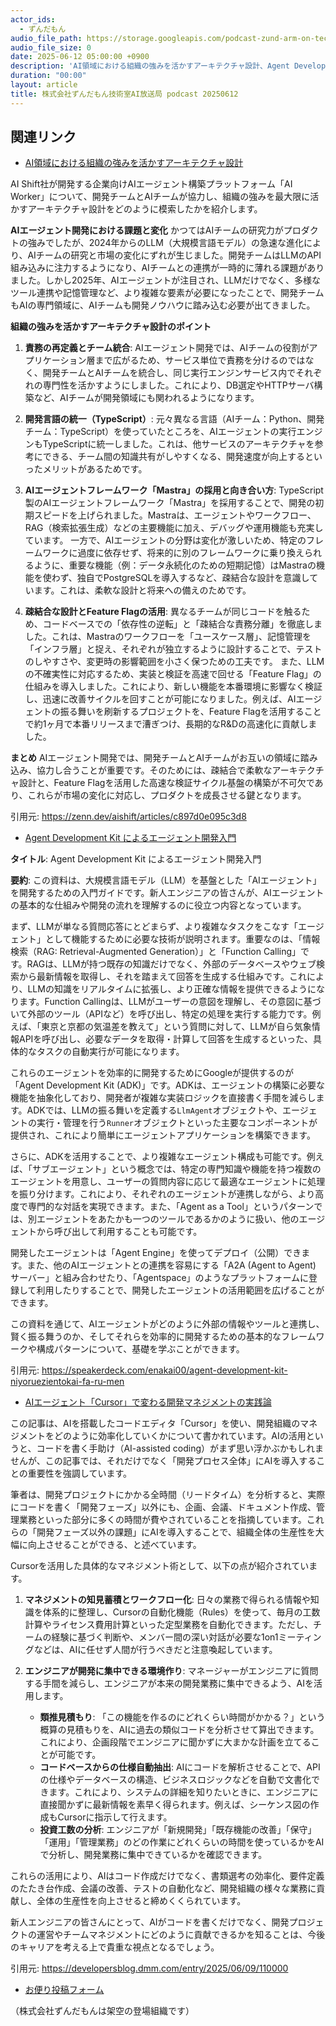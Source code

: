 ```yaml
---
actor_ids:
  - ずんだもん
audio_file_path: https://storage.googleapis.com/podcast-zund-arm-on-tech/audio/株式会社ずんだもん技術室AI放送局_podcast_20250612.mp3
audio_file_size: 0
date: 2025-06-12 05:00:00 +0900
description: 'AI領域における組織の強みを活かすアーキテクチャ設計、Agent Development Kit によるエージェント開発入門、AIエージェント「Cursor」で変わる開発マネジメントの実践論'
duration: "00:00"
layout: article
title: 株式会社ずんだもん技術室AI放送局 podcast 20250612
---
```


## 関連リンク


- [AI領域における組織の強みを活かすアーキテクチャ設計](https://zenn.dev/aishift/articles/c897d0e095c3d8)  


AI Shift社が開発する企業向けAIエージェント構築プラットフォーム「AI Worker」について、開発チームとAIチームが協力し、組織の強みを最大限に活かすアーキテクチャ設計をどのように模索したかを紹介します。

**AIエージェント開発における課題と変化**
かつてはAIチームの研究力がプロダクトの強みでしたが、2024年からのLLM（大規模言語モデル）の急速な進化により、AIチームの研究と市場の変化にずれが生じました。開発チームはLLMのAPI組み込みに注力するようになり、AIチームとの連携が一時的に薄れる課題がありました。しかし2025年、AIエージェントが注目され、LLMだけでなく、多様なツール連携や記憶管理など、より複雑な要素が必要になったことで、開発チームもAIの専門領域に、AIチームも開発ノウハウに踏み込む必要が出てきました。

**組織の強みを活かすアーキテクチャ設計のポイント**

1.  **責務の再定義とチーム統合**:
    AIエージェント開発では、AIチームの役割がアプリケーション層まで広がるため、サービス単位で責務を分けるのではなく、開発チームとAIチームを統合し、同じ実行エンジンサービス内でそれぞれの専門性を活かすようにしました。これにより、DB選定やHTTPサーバ構築など、AIチームが開発領域にも関われるようになります。

2.  **開発言語の統一（TypeScript）**:
    元々異なる言語（AIチーム：Python、開発チーム：TypeScript）を使っていたところを、AIエージェントの実行エンジンもTypeScriptに統一しました。これは、他サービスのアーキテクチャを参考にできる、チーム間の知識共有がしやすくなる、開発速度が向上するといったメリットがあるためです。

3.  **AIエージェントフレームワーク「Mastra」の採用と向き合い方**:
    TypeScript製のAIエージェントフレームワーク「Mastra」を採用することで、開発の初期スピードを上げられました。Mastraは、エージェントやワークフロー、RAG（検索拡張生成）などの主要機能に加え、デバッグや運用機能も充実しています。
    一方で、AIエージェントの分野は変化が激しいため、特定のフレームワークに過度に依存せず、将来的に別のフレームワークに乗り換えられるように、重要な機能（例：データ永続化のための短期記憶）はMastraの機能を使わず、独自でPostgreSQLを導入するなど、疎結合な設計を意識しています。これは、柔軟な設計と将来への備えのためです。

4.  **疎結合な設計とFeature Flagの活用**:
    異なるチームが同じコードを触るため、コードベースでの「依存性の逆転」と「疎結合な責務分離」を徹底しました。これは、Mastraのワークフローを「ユースケース層」、記憶管理を「インフラ層」と捉え、それぞれが独立するように設計することで、テストのしやすさや、変更時の影響範囲を小さく保つための工夫です。
    また、LLMの不確実性に対応するため、実装と検証を高速で回せる「Feature Flag」の仕組みを導入しました。これにより、新しい機能を本番環境に影響なく検証し、迅速に改善サイクルを回すことが可能になりました。例えば、AIエージェントの振る舞いを刷新するプロジェクトを、Feature Flagを活用することで約1ヶ月で本番リリースまで漕ぎつけ、長期的なR&Dの高速化に貢献しました。

**まとめ**
AIエージェント開発では、開発チームとAIチームがお互いの領域に踏み込み、協力し合うことが重要です。そのためには、疎結合で柔軟なアーキテクチャ設計と、Feature Flagを活用した高速な検証サイクル基盤の構築が不可欠であり、これらが市場の変化に対応し、プロダクトを成長させる鍵となります。

引用元: https://zenn.dev/aishift/articles/c897d0e095c3d8


- [Agent Development Kit によるエージェント開発入門](https://speakerdeck.com/enakai00/agent-development-kit-niyoruezientokai-fa-ru-men)  

**タイトル**: Agent Development Kit によるエージェント開発入門

**要約**:
この資料は、大規模言語モデル（LLM）を基盤とした「AIエージェント」を開発するための入門ガイドです。新人エンジニアの皆さんが、AIエージェントの基本的な仕組みや開発の流れを理解するのに役立つ内容となっています。

まず、LLMが単なる質問応答にとどまらず、より複雑なタスクをこなす「エージェント」として機能するために必要な技術が説明されます。重要なのは、「情報検索（RAG: Retrieval-Augmented Generation）」と「Function Calling」です。RAGは、LLMが持つ既存の知識だけでなく、外部のデータベースやウェブ検索から最新情報を取得し、それを踏まえて回答を生成する仕組みです。これにより、LLMの知識をリアルタイムに拡張し、より正確な情報を提供できるようになります。Function Callingは、LLMがユーザーの意図を理解し、その意図に基づいて外部のツール（APIなど）を呼び出し、特定の処理を実行する能力です。例えば、「東京と京都の気温差を教えて」という質問に対して、LLMが自ら気象情報APIを呼び出し、必要なデータを取得・計算して回答を生成するといった、具体的なタスクの自動実行が可能になります。

これらのエージェントを効率的に開発するためにGoogleが提供するのが「Agent Development Kit (ADK)」です。ADKは、エージェントの構築に必要な機能を抽象化しており、開発者が複雑な実装ロジックを直接書く手間を減らします。ADKでは、LLMの振る舞いを定義する`LlmAgent`オブジェクトや、エージェントの実行・管理を行う`Runner`オブジェクトといった主要なコンポーネントが提供され、これにより簡単にエージェントアプリケーションを構築できます。

さらに、ADKを活用することで、より複雑なエージェント構成も可能です。例えば、「サブエージェント」という概念では、特定の専門知識や機能を持つ複数のエージェントを用意し、ユーザーの質問内容に応じて最適なエージェントに処理を振り分けます。これにより、それぞれのエージェントが連携しながら、より高度で専門的な対話を実現できます。また、「Agent as a Tool」というパターンでは、別エージェントをあたかも一つのツールであるかのように扱い、他のエージェントから呼び出して利用することも可能です。

開発したエージェントは「Agent Engine」を使ってデプロイ（公開）できます。また、他のAIエージェントとの連携を容易にする「A2A (Agent to Agent) サーバー」と組み合わせたり、「Agentspace」のようなプラットフォームに登録して利用したりすることで、開発したエージェントの活用範囲を広げることができます。

この資料を通じて、AIエージェントがどのように外部の情報やツールと連携し、賢く振る舞うのか、そしてそれらを効率的に開発するための基本的なフレームワークや構成パターンについて、基礎を学ぶことができます。

引用元: https://speakerdeck.com/enakai00/agent-development-kit-niyoruezientokai-fa-ru-men


- [AIエージェント「Cursor」で変わる開発マネジメントの実践論](https://developersblog.dmm.com/entry/2025/06/09/110000)  


この記事は、AIを搭載したコードエディタ「Cursor」を使い、開発組織のマネジメントをどのように効率化していくかについて書かれています。AIの活用というと、コードを書く手助け（AI-assisted coding）がまず思い浮かぶかもしれませんが、この記事では、それだけでなく「開発プロセス全体」にAIを導入することの重要性を強調しています。

筆者は、開発プロジェクトにかかる全時間（リードタイム）を分析すると、実際にコードを書く「開発フェーズ」以外にも、企画、会議、ドキュメント作成、管理業務といった部分に多くの時間が費やされていることを指摘しています。これらの「開発フェーズ以外の課題」にAIを導入することで、組織全体の生産性を大幅に向上させることができる、と述べています。

Cursorを活用した具体的なマネジメント術として、以下の点が紹介されています。

1.  **マネジメントの知見蓄積とワークフロー化**:
    日々の業務で得られる情報や知識を体系的に整理し、Cursorの自動化機能（Rules）を使って、毎月の工数計算やライセンス費用計算といった定型業務を自動化できます。ただし、チームの経験に基づく判断や、メンバー間の深い対話が必要な1on1ミーティングなどは、AIに任せず人間が行うべきだと注意喚起しています。

2.  **エンジニアが開発に集中できる環境作り**:
    マネージャーがエンジニアに質問する手間を減らし、エンジニアが本来の開発業務に集中できるよう、AIを活用します。
    *   **類推見積もり**: 「この機能を作るのにどれくらい時間がかかる？」という概算の見積もりを、AIに過去の類似コードを分析させて算出できます。これにより、企画段階でエンジニアに聞かずに大まかな計画を立てることが可能です。
    *   **コードベースからの仕様自動抽出**: AIにコードを解析させることで、APIの仕様やデータベースの構造、ビジネスロジックなどを自動で文書化できます。これにより、システムの詳細を知りたいときに、エンジニアに直接聞かずに最新情報を素早く得られます。例えば、シーケンス図の作成もCursorに指示して行えます。
    *   **投資工数の分析**: エンジニアが「新規開発」「既存機能の改善」「保守」「運用」「管理業務」のどの作業にどれくらいの時間を使っているかをAIで分析し、開発業務に集中できているかを確認できます。

これらの活用により、AIはコード作成だけでなく、書類選考の効率化、要件定義のたたき台作成、会議の改善、テストの自動化など、開発組織の様々な業務に貢献し、全体の生産性を向上させると締めくくられています。

新人エンジニアの皆さんにとって、AIがコードを書くだけでなく、開発プロジェクトの運営やチームマネジメントにどのように貢献できるかを知ることは、今後のキャリアを考える上で貴重な視点となるでしょう。

引用元: https://developersblog.dmm.com/entry/2025/06/09/110000



- [お便り投稿フォーム](https://forms.gle/ffg4JTfqdiqK62qf9)

（株式会社ずんだもんは架空の登場組織です）
